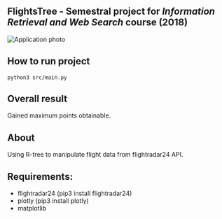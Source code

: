 ## FlightsTree - Semestral project for _Information Retrieval and Web Search_ course (2018)

![Application photo](https://i.imgur.com/EeNwPgX.png)

## How to run project
```
python3 src/main.py
```

## Overall result
Gained maximum points obtainable.

## About
Using R-tree to manipulate flight data from flightradar24 API.

## Requirements:
* flightradar24 (pip3 install flightradar24)
* plotly (pip3 install plotly)
* matplotlib

